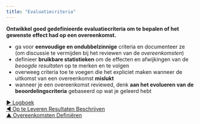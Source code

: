 ```yaml
---
title: "Evaluatiecriteria"
---
```



**Ontwikkel goed gedefinieerde evaluatiecriteria om te bepalen of het gewenste effect had op een overeenkomst.**

- ga voor **eenvoudige en ondubbelzinnige** criteria en documenteer ze (om discussie te vermijden bij het reviewen van de <dfn data-info="Overeenkomst: Een overeengekomen richtlijn, proces, beleid of protocol dat is ontworpen om de stroom van waarde zo goed mogelijk te geleiden.">overeenkomsten</dfn>)
- definieer **bruikbare statistieken** om de effecten en afwijkingen van de <dfn data-info="Beoogde Resultaat: Het verwachte resultaat van een overeenkomst, actie, project of strategie.">beoogde resultaten</dfn> op te merken en te volgen
- overweeg criteria toe te voegen die het expliciet maken wanneer de uitkomst van een overeenkomst **mislukt**
- wanneer je een overeenkomst reviewed, denk **aan het evolueren van de beoordelingscriteria** gebaseerd op wat je geleerd hebt

[&#9654; Logboek](logbook.html)<br/>[&#9664; Op te Leveren Resultaten Beschrijven](describe-deliverables.html)<br/>[&#9650; Overeenkomsten Definiëren](defining-agreements.html)

